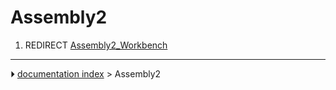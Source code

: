 # Assembly2
1.  REDIRECT [Assembly2_Workbench](Assembly2_Workbench.md)



---
⏵ [documentation index](../README.md) > Assembly2
